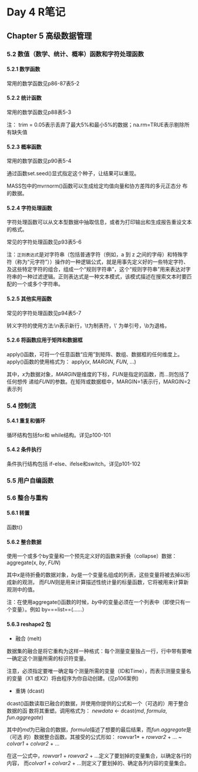 # Day 4 R笔记

## Chapter 5 高级数据管理

### 5.2 数值（数学、统计、概率）函数和字符处理函数

#### 5.2.1 数学函数

常用的数学函数见p86-87表5-2

#### 5.2.2 统计函数

常用的数学函数见p88表5-3

注： trim = 0.05表示丢弃了最大5%和最小5%的数据；na.rm=TRUE表示剔除所有缺失值

#### 5.2.3 概率函数

常用的数学函数见p90表5-4

通过函数set.seed()显式指定这个种子，让结果可以重现。

MASS包中的mvrnorm()函数可以生成给定均值向量和协方差阵的多元正态分 布的数据。

#### 5.2.4 字符处理函数

字符处理函数可以从文本型数据中抽取信息，或者为打印输出和生成报告重设文本的格式。

常见的字符处理函数见p93表5-6

注：`正则表达式`是对字符串（包括普通字符（例如，a 到 z 之间的字母）和特殊字符（称为“元字符”））操作的一种逻辑公式，就是用事先定义好的一些特定字符、及这些特定字符的组合，组成一个“规则字符串”，这个“规则字符串”用来表达对字符串的一种过滤逻辑。正则表达式是一种文本模式，该模式描述在搜索文本时要匹配的一个或多个字符串。

#### 5.2.5 其他实用函数

常见的字符处理函数见p94表5-7

转义字符的使用方法:\n表示新行，\t为制表符，\\' 为单引号，\b为退格，

#### 5.2.6 将函数应用于矩阵和数据框

apply()函数，可将一个任意函数“应用”到矩阵、数组、数据框的任何维度上。apply()函数的使用格式为： apply(*x*, *MARGIN*, *FUN*, ...)  

其中，*x*为数据对象，*MARGIN*是维度的下标，*FUN*是指定的函数，而...则包括了任何想传 递给*FUN*的参数。在矩阵或数据框中，MARGIN=1表示行，MARGIN=2表示列

### 5.4 控制流

#### 5.4.1 重复和循环

循环结构包括for和 while结构。详见p100-101

#### 5.4.2 条件执行

条件执行结构包括 if-else、ifelse和switch。详见p101-102

### 5.5 用户自编函数

### 5.6 整合与重构

#### 5.6.1 转置

函数t()

#### 5.6.2 整合数据

使用一个或多个by变量和一个预先定义好的函数来折叠（collapse）数据：aggregate(x, *by*, *FUN*)  

其中*x*是待折叠的数据对象，*by*是一个变量名组成的列表，这些变量将被去掉以形成新的观测， 而*FUN*则是用来计算描述性统计量的标量函数，它将被用来计算新观测中的值。

注：在使用aggregate()函数的时候，*by*中的变量必须在一个列表中（即使只有一个变量）。例如 by===list==(……）

#### 5.6.3 **reshape2** 包

* 融合 (melt)

数据集的融合是将它重构为这样一种格式：每个测量变量独占一行，行中带有要唯一确定这个测量所需的标识符变量。

注意，必须指定要唯一确定每个测量所需的变量（ID和Time），而表示测量变量名的变量（X1 或X2）将由程序为你自动创建。(见p106案例)

* 重铸 (dcast)

dcast()函数读取已融合的数据，并使用你提供的公式和一个（可选的）用于整合数据的函 数将其重塑。调用格式为： *newdata* <- dcast(*md*, *formula*, *fun*.*aggregate*)  

其中的*md*为已融合的数据，*formula*描述了想要的最后结果，而*fun.aggregate*是（可选 的）数据整合函数。其接受的公式形如： rowvar1* + *rowvar2* + ... ~ *colvar1* + *colvar2* + ...  

在这一公式中，*rowvar1* + *rowvar2* + ...定义了要划掉的变量集合，以确定各行的内容， 而*colvar1* + *colvar2* + ...则定义了要划掉的、确定各列内容的变量集合。